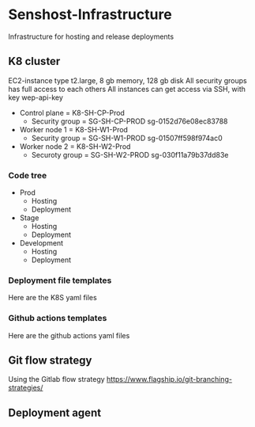 # Senshost-Infrastructure
Infrastructure for hosting and release deployments

## K8 cluster
EC2-instance type t2.large, 8 gb memory, 128 gb disk
All security groups has full access to each others
All instances can get access via SSH, with key wep-api-key

- Control plane = K8-SH-CP-Prod 
  - Security group = SG-SH-CP-PROD sg-0152d76e08ec83788
- Worker node 1 = K8-SH-W1-Prod
  - Security group = SG-SH-W1-PROD sg-01507ff598f974ac0 
- Worker node 2 = K8-SH-W2-Prod 
  - Securoty group = SG-SH-W2-PROD sg-030f11a79b37dd83e



### Code tree
  - Prod  
    - Hosting
    - Deployment
  - Stage
    - Hosting
    - Deployment
  - Development
    - Hosting
    - Deployment

### Deployment file templates
Here are the K8S yaml files

### Github actions templates
Here are the github actions yaml files

## Git flow strategy
Using the Gitlab flow strategy https://www.flagship.io/git-branching-strategies/

## Deployment agent
